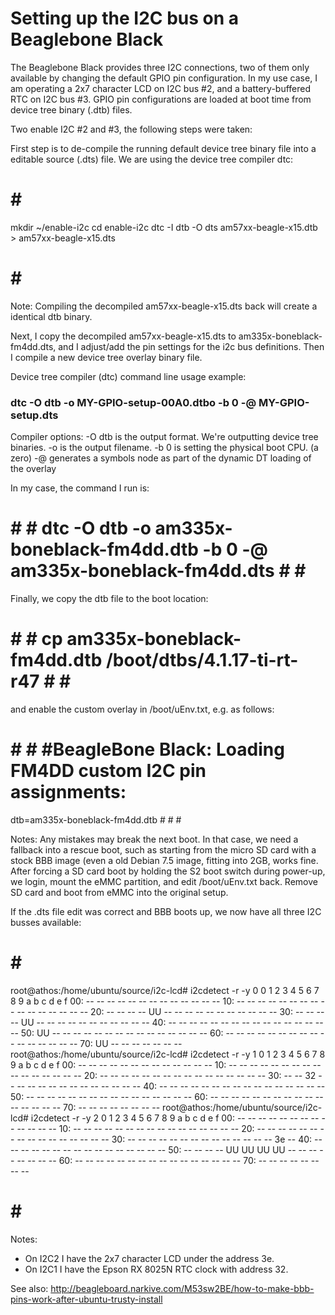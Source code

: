 # Setting up the I2C bus on a Beaglebone Black

The Beaglebone Black provides three I2C connections, two of them only available by changing the default GPIO pin configuration. In my use case, I am operating a 2x7 character LCD on I2C bus #2, and a battery-buffered RTC on I2C bus #3. GPIO pin configurations are loaded at boot time from device tree binary (.dtb) files.

Two enable I2C #2 and #3, the following steps were taken:

First step is to de-compile the running default device tree binary file into a editable source (.dts) file. We are using the device tree compiler dtc:

# # #
mkdir ~/enable-i2c
cd enable-i2c
dtc -I dtb -O dts am57xx-beagle-x15.dtb > am57xx-beagle-x15.dts
# # #

Note: Compiling the decompiled am57xx-beagle-x15.dts back will create a identical dtb binary.

Next, I copy the decompiled am57xx-beagle-x15.dts to am335x-boneblack-fm4dd.dts, and I adjust/add the pin settings for the i2c bus definitions. Then I compile a new device tree overlay binary file.

Device tree compiler (dtc) command line usage example:
### dtc -O dtb -o MY-GPIO-setup-00A0.dtbo -b 0 -@ MY-GPIO-setup.dts ###

Compiler options:
 -O dtb is the output format. We're outputting device tree binaries.
 -o is the output filename.
 -b 0 is setting the physical boot CPU. (a zero)
 -@ generates a symbols node as part of the dynamic DT loading of the overlay

In my case, the command I run is:
# # # dtc -O dtb -o am335x-boneblack-fm4dd.dtb -b 0 -@ am335x-boneblack-fm4dd.dts # # #

Finally, we copy the dtb file to the boot location:
# # # cp am335x-boneblack-fm4dd.dtb /boot/dtbs/4.1.17-ti-rt-r47 # # #

and enable the custom overlay in /boot/uEnv.txt, e.g. as follows:

# # # #BeagleBone Black: Loading FM4DD custom I2C pin assignments:
dtb=am335x-boneblack-fm4dd.dtb # # #

Notes: Any mistakes may break the next boot. In that case, we need a fallback into a rescue boot, such as starting from the micro SD card with a stock BBB image (even a old Debian 7.5 image, fitting into 2GB, works fine. After forcing a SD card boot by holding the S2 boot switch during power-up, we login, mount the eMMC partition, and edit /boot/uEnv.txt back. Remove SD card and boot from eMMC into the original setup.

If the .dts file edit was correct and BBB boots up, we now have all three I2C busses available:
# # #
root@athos:/home/ubuntu/source/i2c-lcd# i2cdetect -r -y 0
     0  1  2  3  4  5  6  7  8  9  a  b  c  d  e  f
00:          -- -- -- -- -- -- -- -- -- -- -- -- --
10: -- -- -- -- -- -- -- -- -- -- -- -- -- -- -- --
20: -- -- -- -- UU -- -- -- -- -- -- -- -- -- -- --
30: -- -- -- -- UU -- -- -- -- -- -- -- -- -- -- --
40: -- -- -- -- -- -- -- -- -- -- -- -- -- -- -- --
50: UU -- -- -- -- -- -- -- -- -- -- -- -- -- -- --
60: -- -- -- -- -- -- -- -- -- -- -- -- -- -- -- --
70: UU -- -- -- -- -- -- --
root@athos:/home/ubuntu/source/i2c-lcd# i2cdetect -r -y 1
     0  1  2  3  4  5  6  7  8  9  a  b  c  d  e  f
00:          -- -- -- -- -- -- -- -- -- -- -- -- --
10: -- -- -- -- -- -- -- -- -- -- -- -- -- -- -- --
20: -- -- -- -- -- -- -- -- -- -- -- -- -- -- -- --
30: -- -- 32 -- -- -- -- -- -- -- -- -- -- -- -- --
40: -- -- -- -- -- -- -- -- -- -- -- -- -- -- -- --
50: -- -- -- -- -- -- -- -- -- -- -- -- -- -- -- --
60: -- -- -- -- -- -- -- -- -- -- -- -- -- -- -- --
70: -- -- -- -- -- -- -- --
root@athos:/home/ubuntu/source/i2c-lcd# i2cdetect -r -y 2
     0  1  2  3  4  5  6  7  8  9  a  b  c  d  e  f
00:          -- -- -- -- -- -- -- -- -- -- -- -- --
10: -- -- -- -- -- -- -- -- -- -- -- -- -- -- -- --
20: -- -- -- -- -- -- -- -- -- -- -- -- -- -- -- --
30: -- -- -- -- -- -- -- -- -- -- -- -- -- -- 3e --
40: -- -- -- -- -- -- -- -- -- -- -- -- -- -- -- --
50: -- -- -- -- UU UU UU UU -- -- -- -- -- -- -- --
60: -- -- -- -- -- -- -- -- -- -- -- -- -- -- -- --
70: -- -- -- -- -- -- -- --
# # #

Notes: 
- On I2C2 I have the 2x7 character LCD under the address 3e.
- On I2C1 I have the Epson RX 8025N RTC clock with address 32.

See also:
http://beagleboard.narkive.com/M53sw2BE/how-to-make-bbb-pins-work-after-ubuntu-trusty-install
